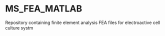 # MS_FEA_MATLAB
Repository containing finite element analysis FEA files for electroactive cell culture systm
